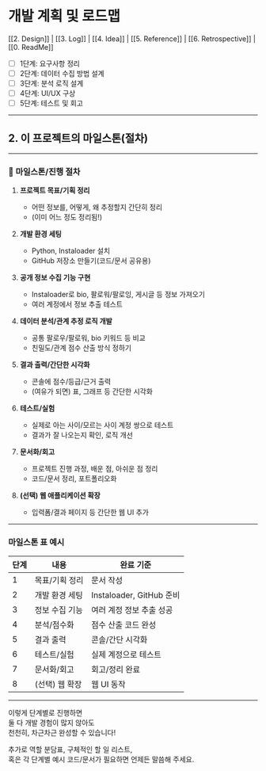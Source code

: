 # 개발 계획 및 로드맵

[[2. Design]] | [[3. Log]] | [[4. Idea]] | [[5. Reference]] | [[6. Retrospective]] | [[0. ReadMe]]

- [ ] 1단계: 요구사항 정리
- [ ] 2단계: 데이터 수집 방법 설계
- [ ] 3단계: 분석 로직 설계
- [ ] 4단계: UI/UX 구상
- [ ] 5단계: 테스트 및 회고 

---
## 2. 이 프로젝트의 마일스톤(절차)

---

### 🏁 **마일스톤/진행 절차**

1. **프로젝트 목표/기획 정리**
   - 어떤 정보를, 어떻게, 왜 추정할지 간단히 정리
   - (이미 어느 정도 정리됨!)

2. **개발 환경 세팅**
   - Python, Instaloader 설치
   - GitHub 저장소 만들기(코드/문서 공유용)

3. **공개 정보 수집 기능 구현**
   - Instaloader로 bio, 팔로워/팔로잉, 게시글 등 정보 가져오기
   - 여러 계정에서 정보 추출 테스트

4. **데이터 분석/관계 추정 로직 개발**
   - 공통 팔로우/팔로워, bio 키워드 등 비교
   - 친밀도/관계 점수 산출 방식 정하기

5. **결과 출력/간단한 시각화**
   - 콘솔에 점수/등급/근거 출력
   - (여유가 되면) 표, 그래프 등 간단한 시각화

6. **테스트/실험**
   - 실제로 아는 사이/모르는 사이 계정 쌍으로 테스트
   - 결과가 잘 나오는지 확인, 로직 개선

7. **문서화/회고**
   - 프로젝트 진행 과정, 배운 점, 아쉬운 점 정리
   - 코드/문서 정리, 포트폴리오화

8. **(선택) 웹 애플리케이션 확장**
   - 입력폼/결과 페이지 등 간단한 웹 UI 추가

---

### **마일스톤 표 예시**

| 단계 | 내용 | 완료 기준 |
|------|------|-----------|
| 1 | 목표/기획 정리 | 문서 작성 |
| 2 | 개발 환경 세팅 | Instaloader, GitHub 준비 |
| 3 | 정보 수집 기능 | 여러 계정 정보 추출 성공 |
| 4 | 분석/점수화 | 점수 산출 코드 완성 |
| 5 | 결과 출력 | 콘솔/간단 시각화 |
| 6 | 테스트/실험 | 실제 계정으로 테스트 |
| 7 | 문서화/회고 | 회고/정리 완료 |
| 8 | (선택) 웹 확장 | 웹 UI 동작 |

---

이렇게 단계별로 진행하면  
둘 다 개발 경험이 많지 않아도  
천천히, 차근차근 완성할 수 있습니다!

추가로 역할 분담표, 구체적인 할 일 리스트,  
혹은 각 단계별 예시 코드/문서가 필요하면 언제든 말씀해 주세요.